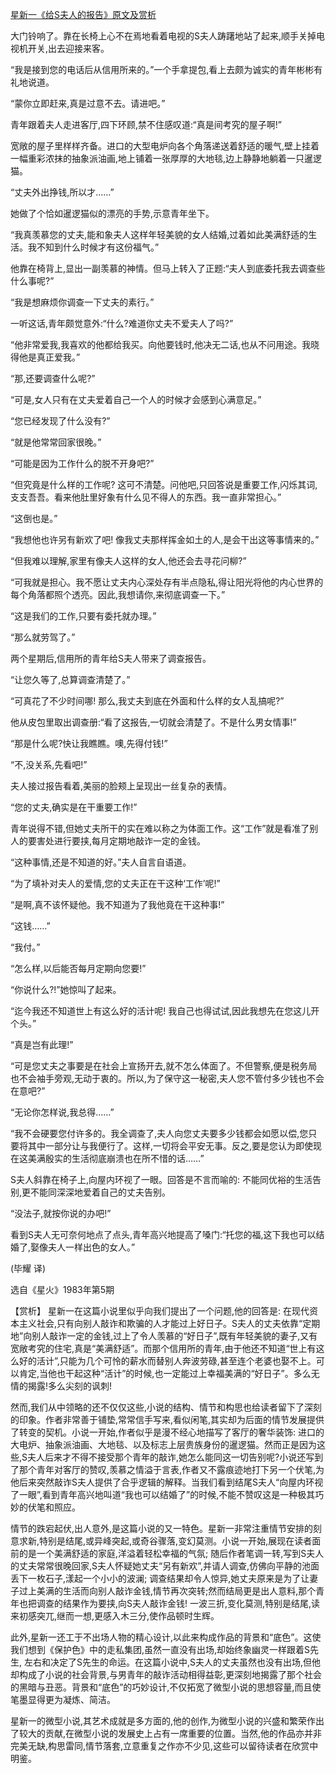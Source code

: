 [星新一《给S夫人的报告》原文及赏析](https://www.vrrw.net/wx/15415.html)

大门铃响了。靠在长椅上心不在焉地看着电视的S夫人踌躇地站了起来,顺手关掉电视机开关,出去迎接来客。

“我是接到您的电话后从信用所来的。”一个手拿提包,看上去颇为诚实的青年彬彬有礼地说道。

“蒙你立即赶来,真是过意不去。请进吧。”

青年跟着夫人走进客厅,四下环顾,禁不住感叹道:“真是间考究的屋子啊!”

宽敞的屋子里样样齐备。进口的大型电炉向各个角落递送着舒适的暖气,壁上挂着一幅重彩浓抹的抽象派油画,地上铺着一张厚厚的大地毯,边上静静地躺着一只暹逻猫。

“丈夫外出挣钱,所以才……”

她做了个恰如暹逻猫似的漂亮的手势,示意青年坐下。

“我真羡慕您的丈夫,能和象夫人这样年轻美貌的女人结婚,过着如此美满舒适的生活。我不知到什么时候才有这份福气。”

他靠在椅背上,显出一副羡慕的神情。但马上转入了正题:“夫人到底委托我去调查些什么事呢?”

“我是想麻烦你调查一下丈夫的素行。”

一听这话,青年颇觉意外:“什么?难道你丈夫不爱夫人了吗?”

“他非常爱我,我喜欢的他都给我买。向他要钱时,他决无二话,也从不问用途。我晓得他是真正爱我。”

“那,还要调查什么呢?”

“可是,女人只有在丈夫爱着自己一个人的时候才会感到心满意足。”

“您已经发现了什么没有?”

“就是他常常回家很晚。”

“可能是因为工作什么的脱不开身吧?”

“但究竟是什么样的工作呢? 这可不清楚。问他吧,只回答说是重要工作,闪烁其词,支支吾吾。看来他肚里好象有什么见不得人的东西。我一直非常担心。”

“这倒也是。”

“我想他也许另有新欢了吧! 像我丈夫那样挥金如土的人,是会干出这等事情来的。”

“但我难以理解,家里有像夫人这样的女人,他还会去寻花问柳?”

“可我就是担心。我不愿让丈夫内心深处存有半点隐私,得让阳光将他的内心世界的每个角落都照个透亮。因此,我想请你,来彻底调查一下。”

“这是我们的工作,只要有委托就办理。”

“那么就劳驾了。”

两个星期后,信用所的青年给S夫人带来了调查报告。

“让您久等了,总算调查清楚了。”

“可真花了不少时间哪! 那么,我丈夫到底在外面和什么样的女人乱搞呢?”

他从皮包里取出调查册:“看了这报告,一切就会清楚了。不是什么男女情事!”

“那是什么呢?快让我瞧瞧。噢,先得付钱!”

“不,没关系,先看吧!”

夫人接过报告看着,美丽的脸颊上呈现出一丝复杂的表情。

“您的丈夫,确实是在干重要工作!”

青年说得不错,但她丈夫所干的实在难以称之为体面工作。这“工作”就是看准了别人的要害处进行要挟,每月定期地敲诈一定的金钱。

“这种事情,还是不知道的好。”夫人自言自语道。

“为了填补对夫人的爱情,您的丈夫正在干这种‘工作’呢!”

“是啊,真不该怀疑他。我不知道为了我他竟在干这种事!”

“这钱……”

“我付。”

“怎么样,以后能否每月定期向您要!”

“你说什么?!”她惊叫了起来。

“迄今我还不知道世上有这么好的活计呢! 我自己也得试试,因此我想先在您这儿开个头。”

“真是岂有此理!”

“可是您丈夫之事要是在社会上宣扬开去,就不怎么体面了。不但警察,便是税务局也不会袖手旁观,无动于衷的。所以,为了保守这一秘密,夫人您不管付多少钱也不会在意吧?”

“无论你怎样说,我总得……”

“我不会硬要您付许多的。我全调查了,夫人向您丈夫要多少钱都会如愿以偿,您只要将其中一部分让与我便行了。这样,一切将会平安无事。反之,要是您认为即使现在这美满殷实的生活彻底崩溃也在所不惜的话……”

S夫人斜靠在椅子上,向屋内环视了一眼。回答是不言而喻的: 不能同优裕的生活告别,更不能同深深地爱着自己的丈夫告别。

“没法子,就按你说的办吧!”

看到S夫人无可奈何地点了点头,青年高兴地提高了嗓门:“托您的福,这下我也可以结婚了,娶像夫人一样出色的女人。”

(毕耀 译)

选自《星火》1983年第5期



【赏析】 星新一在这篇小说里似乎向我们提出了一个问题,他的回答是: 在现代资本主义社会,只有向别人敲诈和欺骗的人才能过上好日子。S夫人的丈夫依靠“定期地”向别人敲诈一定的金钱,过上了令人羡慕的“好日子”,既有年轻美貌的妻子,又有宽敞考究的住宅,真是“美满舒适”。而那个信用所的青年,由于他还不知道“世上有这么好的活计”,只能为几个可怜的薪水而替别人奔波劳碌,甚至连个老婆也娶不上。可以肯定,当他也干起这种“活计”的时候,也一定能过上幸福美满的“好日子”。多么无情的揭露!多么尖刻的讽刺!

然而,我们从中领略的还不仅仅这些,小说的结构、情节和构思也给读者留下了深刻的印象。作者非常善于铺垫,常常信手写来,看似闲笔,其实却为后面的情节发展提供了转变的契机。小说一开始,作者似乎是漫不经心地描写了客厅的奢华装饰: 进口的大电炉、抽象派油画、大地毯、以及标志上层贵族身份的暹逻猫。然而正是因为这些,S夫人后来才不得不接受那个青年的敲诈,她怎么能同这一切告别呢?小说还写到了那个青年对客厅的赞叹,羡慕之情溢于言表,作者又不露痕迹地打下另一个伏笔,为他后来突然敲诈S夫人提供了合乎逻辑的解释。当我们看到结尾S夫人“向屋内环视了一眼”,看到青年高兴地叫道“我也可以结婚了”的时候,不能不赞叹这是一种极其巧妙的伏笔和照应。

情节的跌宕起伏,出人意外,是这篇小说的又一特色。星新一非常注重情节安排的刻意求新,特别是结尾,或异峰突起,或奇谷骤落,变幻莫测。小说一开始,展现在读者面前的是一个美满舒适的家庭,洋溢着轻松幸福的气氛; 随后作者笔调一转,写到S夫人的丈夫常常很晚回家,S夫人怀疑她丈夫“另有新欢”,并请人调查,仿佛向平静的池面丢下一枚石子,漾起一个小小的波澜; 调查结果却令人惊异,她丈夫原来是为了让妻子过上美满的生活而向别人敲诈金钱,情节再次突转;然而结局更是出人意料,那个青年也把调查的结果作为要挟,向S夫人敲诈金钱! 一波三折,变化莫测,特别是结尾,读来初感突兀,继而一想,更感入木三分,使作品顿时生辉。

此外,星新一还工于不出场人物的精心设计,以此来构成作品的背景和“底色”。这使我们想到《保护色》中的走私集团,虽然一直没有出场,却始终象幽灵一样跟着S先生, 左右和决定了S先生的命运。在这篇小说中,S夫人的丈夫虽然也没有出场,但他却构成了小说的社会背景,与男青年的敲诈活动相得益彰,更深刻地揭露了那个社会的黑暗与丑恶。背景和“底色”的巧妙设计,不仅拓宽了微型小说的思想容量,而且使笔墨显得更为凝炼、简洁。

星新一的微型小说,其艺术成就是多方面的,他的创作,为微型小说的兴盛和繁荣作出了较大的贡献,在微型小说的发展史上占有一席重要的位置。当然,他的作品亦并非完美无缺,构思雷同,情节落套,立意重复之作亦不少见,这些可以留待读者在欣赏中明鉴。

